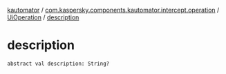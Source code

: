 [kautomator](../../index.md) / [com.kaspersky.components.kautomator.intercept.operation](../index.md) / [UiOperation](index.md) / [description](./description.md)

# description

`abstract val description: String?`